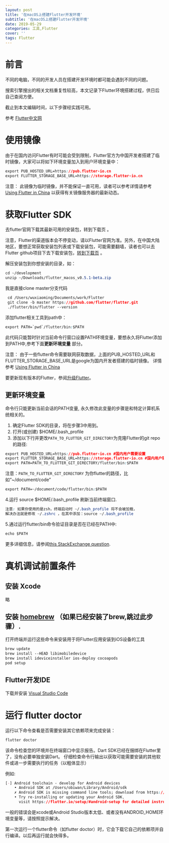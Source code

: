 ```yaml
---
layout: post
title: '在macOS上搭建Flutter开发环境'
subtitle: '在macOS上搭建Flutter开发环境'
date: 2019-05-29
categories: 工具,Flutter
cover: ''
tags: Flutter
---
```


# 前言

不同的电脑，不同的开发人员在搭建开发环境时都可能会遇到不同的问题。

搜索引擎搜出的相关文档重复性较高，本文记录下Flutter环境搭建过程，供日后自己查阅方便。

截止到本文编辑时间，以下步骤经实践可用。

参考 [Flutter中文网](https://flutterchina.club/setup-macos/)

# 使用镜像
由于在国内访问Flutter有时可能会受到限制，Flutter官方为中国开发者搭建了临时镜像，大家可以将如下环境变量加入到用户环境变量中：


```css
export PUB_HOSTED_URL=https://pub.flutter-io.cn
export FLUTTER_STORAGE_BASE_URL=https://storage.flutter-io.cn
```
注意： 此镜像为临时镜像，并不能保证一直可用，读者可以参考详情请参考 [Using Flutter in China](https://github.com/flutter/flutter/wiki/Using-Flutter-in-China) 以获得有关镜像服务器的最新动态。

# 获取Flutter SDK
去flutter官网下载其最新可用的安装包，转到下载页 。

注意，Flutter的渠道版本会不停变动，请以Flutter官网为准。另外，在中国大陆地区，要想正常获取安装包列表或下载安装包，可能需要翻墙，读者也可以去Flutter github项目下去下载安装包，[转到下载页](https://flutter.io/sdk-archive/#macos) 。

解压安装包到你想安装的目录，如：


```css
cd ~/development
unzip ~/Downloads/flutter_macos_v0.5.1-beta.zip
```

我是直接clone master分支代码

```css
 cd /Users/wuxiaoming/Documents/work/Flutter 
 git clone -b master https://github.com/flutter/flutter.git
 ./flutter/bin/flutter --version
```
添加flutter相关工具到path中：


```css
export PATH=`pwd`/flutter/bin:$PATH
```
此代码只能暂时针对当前命令行窗口设置PATH环境变量，要想永久将Flutter添加到PATH中,参考下面**更新环境变量** 部分。

注意： 
由于一些flutter命令需要联网获取数据，上面的PUB_HOSTED_URL和FLUTTER_STORAGE_BASE_URL是google为国内开发者搭建的临时镜像。
详情参考 [Using Flutter in China](https://github.com/flutter/flutter/wiki/Using-Flutter-in-China)

要更新现有版本的Flutter，参阅[升级Flutter](https://flutterchina.club/upgrading/)。



## 更新环境变量
命令行只能更新当前会话的PATH变量, 永久修改此变量的步骤是和特定计算机系统相关的。

1. 确定Flutter SDK的目录，将在步骤3中用到。
2. 打开(或创建) $HOME/.bash_profile
3. 添加以下行并更改`PATH_TO_FLUTTER_GIT_DIRECTORY`为克隆Flutter的git repo的路径:

```css
export PUB_HOSTED_URL=https://pub.flutter-io.cn #国内用户需要设置
export FLUTTER_STORAGE_BASE_URL=https://storage.flutter-io.cn #国内用户需要设置
export PATH=PATH_TO_FLUTTER_GIT_DIRECTORY/flutter/bin:$PATH
```
注意：`PATH_TO_FLUTTER_GIT_DIRECTORY` 为你flutter的路径，比如“~/document/code”

 
```css
export PATH=~/document/code/flutter/bin:$PATH
```
4.运行 source $HOME/.bash_profile 刷新当前终端窗口.

```css
注意: 如果你使用的是zsh，终端启动时 ~/.bash_profile 将不会被加载，
解决办法就是修改 ~/.zshrc ，在其中添加：source ~/.bash_profile
```
5.通过运行flutter/bin命令验证目录是否在已经在PATH中:


```css
echo $PATH
```
更多详细信息，请参阅[this StackExchange question](https://unix.stackexchange.com/questions/26047/how-to-correctly-add-a-path-to-path).


# 真机调试前置条件

## 安装 Xcode
略
## 安装 [homebrew](http://brew.sh/) （如果已经安装了brew,跳过此步骤）.
打开终端并运行这些命令来安装用于将Flutter应用安装到iOS设备的工具

```css
brew update
brew install --HEAD libimobiledevice
brew install ideviceinstaller ios-deploy cocoapods
pod setup
```
## Flutter开发IDE 
下载并安装 [Visual Studio Code](https://code.visualstudio.com/)

# 运行 flutter doctor
运行以下命令查看是否需要安装其它依赖项来完成安装：


```css
flutter doctor
```
该命令检查您的环境并在终端窗口中显示报告。Dart SDK已经在捆绑在Flutter里了，没有必要单独安装Dart。 仔细检查命令行输出以获取可能需要安装的其他软件或进一步需要执行的任务（以粗体显示）

例如:


```css
[-] Android toolchain - develop for Android devices
    • Android SDK at /Users/obiwan/Library/Android/sdk
    ✗ Android SDK is missing command line tools; download from https://goo.gl/XxQghQ
    • Try re-installing or updating your Android SDK,
      visit https://flutter.io/setup/#android-setup for detailed instructions.
```
一般的错误会是xcode或Android Studio版本太低、或者没有ANDROID_HOME环境变量等，请按照提示解决。

第一次运行一个flutter命令（如flutter doctor）时，它会下载它自己的依赖项并自行编译。以后再运行就会快得多。
